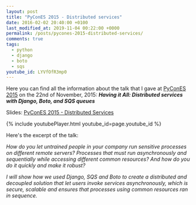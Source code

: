 ```yaml
---
layout: post
title: "PyConES 2015 - Distributed services"
date: 2016-02-02 20:40:00 +0100
last_modified_at: 2019-11-04 00:22:00 +0000
permalink: /posts/pycones-2015-distributed-services/
comments: true
tags:
  - python
  - django
  - boto
  - sqs
youtube_id: LYVfOfR3mp0
---
```


Here you can find all the information about the talk that I gave at [PyConES 2015](http://2015.es.pycon.org) on the 22nd of November, 2015: ***Having it All: Distributed services with Django, Boto, and SQS queues***

Slides: [PyConES 2015 - Distributed Services](https://slides.com/juliotrigo/pycones2015-distributed-services#/)

<!--more-->

{% include youtubePlayer.html youtube_id=page.youtube_id %}

Here's the excerpt of the talk:

*How do you let untrained people in your company run sensitive processes on different remote servers? Processes that must run asynchronously and sequentially while accessing different common resources? And how do you do it quickly and make it robust?*

*I will show how we used Django, SQS and Boto to create a distributed and decoupled solution that let users invoke services asynchronously, which is secure, scalable and ensures that processes using common resources ran in sequence.*
